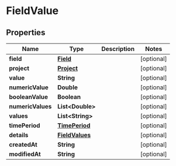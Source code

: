 
# FieldValue

## Properties
Name | Type | Description | Notes
------------ | ------------- | ------------- | -------------
**field** | [**Field**](Field.md) |  |  [optional]
**project** | [**Project**](Project.md) |  |  [optional]
**value** | **String** |  |  [optional]
**numericValue** | **Double** |  |  [optional]
**booleanValue** | **Boolean** |  |  [optional]
**numericValues** | **List&lt;Double&gt;** |  |  [optional]
**values** | **List&lt;String&gt;** |  |  [optional]
**timePeriod** | [**TimePeriod**](TimePeriod.md) |  |  [optional]
**details** | [**FieldValues**](FieldValues.md) |  |  [optional]
**createdAt** | **String** |  |  [optional]
**modifiedAt** | **String** |  |  [optional]




